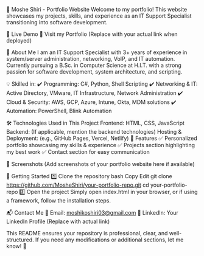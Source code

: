 🚀 Moshe Shiri - Portfolio Website
Welcome to my portfolio! This website showcases my projects, skills, and experience as an IT Support Specialist transitioning into software development.

🔗 Live Demo
📌 Visit my Portfolio (Replace with your actual link when deployed)

📜 About Me
I am an IT Support Specialist with 3+ years of experience in system/server administration, networking, VoIP, and IT automation. Currently pursuing a B.Sc. in Computer Science at H.I.T. with a strong passion for software development, system architecture, and scripting.

💡 Skilled in:
✔️ Programming: C#, Python, Shell Scripting
✔️ Networking & IT: Active Directory, VMware, IT Infrastructure, Network Administration
✔️ Cloud & Security: AWS, GCP, Azure, Intune, Okta, MDM solutions
✔️ Automation: PowerShell, Blink Automation

🛠️ Technologies Used in This Project
Frontend: HTML, CSS, JavaScript
Backend: (If applicable, mention the backend technologies)
Hosting & Deployment: (e.g., GitHub Pages, Vercel, Netlify)
📂 Features
✅ Personalized portfolio showcasing my skills & experience
✅ Projects section highlighting my best work
✅ Contact section for easy communication

📸 Screenshots
(Add screenshots of your portfolio website here if available)

🚀 Getting Started
1️⃣ Clone the repository
bash
Copy
Edit
git clone https://github.com/MosheShiri/your-portfolio-repo.git
cd your-portfolio-repo
2️⃣ Open the project
Simply open index.html in your browser, or if using a framework, follow the installation steps.

📬 Contact Me
📧 Email: moshikoshiri03@gmail.com
💼 LinkedIn: Your LinkedIn Profile (Replace with actual link)

This README ensures your repository is professional, clear, and well-structured. If you need any modifications or additional sections, let me know! 🚀
